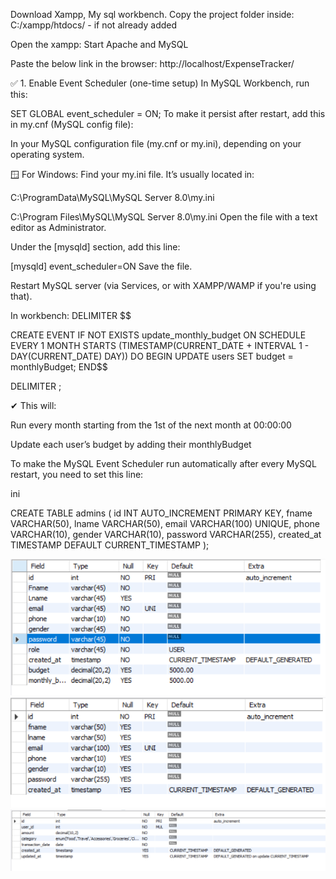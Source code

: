 Download Xampp, My sql workbench.
Copy the project folder inside: C:/xampp/htdocs/ - if not already added

Open the xampp: Start Apache and MySQL

Paste the below link in the browser:
http://localhost/ExpenseTracker/

✅ 1. Enable Event Scheduler (one-time setup)
In MySQL Workbench, run this:

SET GLOBAL event_scheduler = ON;
To make it persist after restart, add this in my.cnf (MySQL config file):


In your MySQL configuration file (my.cnf or my.ini), depending on your operating system.

🪟 For Windows:
Find your my.ini file.
It’s usually located in:

C:\ProgramData\MySQL\MySQL Server 8.0\my.ini

C:\Program Files\MySQL\MySQL Server 8.0\my.ini
Open the file with a text editor as Administrator.

Under the [mysqld] section, add this line:

[mysqld]
event_scheduler=ON
Save the file.

Restart MySQL server (via Services, or with XAMPP/WAMP if you're using that).

In workbench:
DELIMITER $$

CREATE EVENT IF NOT EXISTS update_monthly_budget
ON SCHEDULE
    EVERY 1 MONTH
    STARTS (TIMESTAMP(CURRENT_DATE + INTERVAL 1 - DAY(CURRENT_DATE) DAY))
DO
BEGIN
    UPDATE users 
    SET budget = monthlyBudget;
END$$

DELIMITER ;

✔ This will:

Run every month starting from the 1st of the next month at 00:00:00

Update each user’s budget by adding their monthlyBudget

To make the MySQL Event Scheduler run automatically after every MySQL restart, you need to set this line:

ini


CREATE TABLE admins (
    id INT AUTO_INCREMENT PRIMARY KEY,
    fname VARCHAR(50),
    lname VARCHAR(50),
    email VARCHAR(100) UNIQUE,
    phone VARCHAR(10),
    gender VARCHAR(10),
    password VARCHAR(255),
    created_at TIMESTAMP DEFAULT CURRENT_TIMESTAMP
);

![alt text](image.png)
![alt text](image-1.png)
![alt text](image-2.png)
